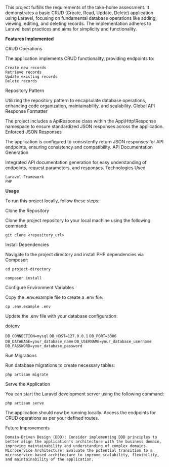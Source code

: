 This project fulfills the requirements of the take-home assessment. It demonstrates a basic CRUD (Create, Read, Update, Delete) application using Laravel, focusing on fundamental database operations like adding, viewing, editing, and deleting records. The implementation adheres to Laravel best practices and aims for simplicity and functionality.

**Features Implemented**

CRUD Operations

The application implements CRUD functionality, providing endpoints to:

    Create new records
    Retrieve records
    Update existing records
    Delete records

Repository Pattern

Utilizing the repository pattern to encapsulate database operations, enhancing code organization, maintainability, and scalability.
Global API Response Formatter

The project includes a ApiResponse class within the App\Http\Response namespace to ensure standardized JSON responses across the application.
Enforced JSON Responses

The application is configured to consistently return JSON responses for API endpoints, ensuring consistency and compatibility.
API Documentation Generation

Integrated API documentation generation for easy understanding of endpoints, request parameters, and responses.
Technologies Used

    Laravel Framework
    PHP

**Usage**


To run this project locally, follow these steps:

Clone the Repository

Clone the project repository to your local machine using the following command:


`git clone <repository_url>`

Install Dependencies

Navigate to the project directory and install PHP dependencies via Composer:

`cd project-directory`

`composer install`


Configure Environment Variables

Copy the .env.example file to create a .env file:


`cp .env.example .env`

Update the .env file with your database configuration:

dotenv

`DB_CONNECTION=mysql`
`DB_HOST=127.0.0.1`
`DB_PORT=3306`
`DB_DATABASE=your_database_name`
`DB_USERNAME=your_database_username`
`DB_PASSWORD=your_database_password`

Run Migrations

Run database migrations to create necessary tables:


`php artisan migrate`

Serve the Application

You can start the Laravel development server using the following command:


`php artisan serve`

The application should now be running locally. Access the endpoints for CRUD operations as per your defined routes.


Future Improvements

    Domain-Driven Design (DDD): Consider implementing DDD principles to better align the application's architecture with the business domain, improving maintainability and understanding of complex domains.
    Microservice Architecture: Evaluate the potential transition to a microservice-based architecture to improve scalability, flexibility, and maintainability of the application.
